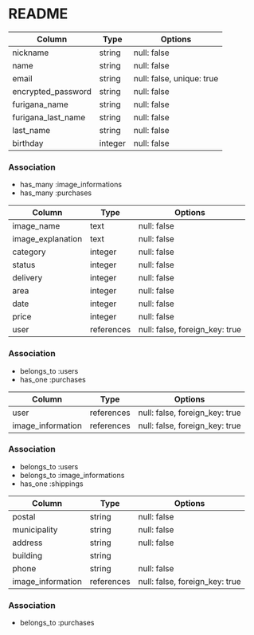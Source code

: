 # README

<!-- usersテーブル   -->

| Column             | Type   | Options     |
|--------------------|--------|-------------|
| nickname           | string | null: false |
| name               | string | null: false |
| email              | string | null: false, unique: true|
| encrypted_password | string | null: false |
| furigana_name      | string | null: false |
| furigana_last_name | string | null: false |
| last_name          | string | null: false |
| birthday           | integer | null: false |


### Association

- has_many :image_informations
- has_many :purchases

<!-- image_informationsテーブル   -->

| Column             | Type   | Options     |
|--------------------|--------|-------------|
| image_name         | text   | null: false |
| image_explanation  | text   | null: false |
| category           | integer | null: false |
| status             | integer | null: false |
| delivery           | integer | null: false |
| area               | integer | null: false |
| date               | integer | null: false |
| price              | integer| null: false |
| user               | references | null: false, foreign_key: true |

### Association

- belongs_to :users
- has_one    :purchases

<!-- purchasesテーブル   -->

| Column             | Type   | Options     |
|--------------------|--------|-------------|
| user               | references | null: false, foreign_key: true |
| image_information  | references | null: false, foreign_key: true |

### Association

- belongs_to :users
- belongs_to :image_informations
- has_one    :shippings

<!-- shippingsテーブル   -->

| Column             | Type   | Options     |
|--------------------|--------|-------------|
| postal             | string | null: false |
| municipality       | string | null: false |
| address            | string | null: false |
| building           | string |
| phone              | string | null: false |
| image_information  | references | null: false, foreign_key: true |


### Association

- belongs_to :purchases